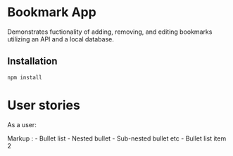 # Bookmark App
Demonstrates fuctionality of adding, removing, and editing bookmarks utilizing an API and a local database. 

## Installation
````
npm install
````
# User stories


As a user:


 Markup : - Bullet list
              - Nested bullet
                  - Sub-nested bullet etc
          - Bullet list item 2 


